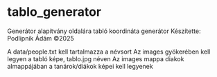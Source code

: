 # tablo_generator
Generátor alapítvány oldalára tabló koordináta generátor
Készítette: Podlipnik Ádám &copy;2025

A data/people.txt kell tartalmazza a névsort
Az images gyökerében kell legyen a tabló képe, tablo.jpg néven
Az images mappa diakok almappájában a tanárok/diákok képei kell legyenek
